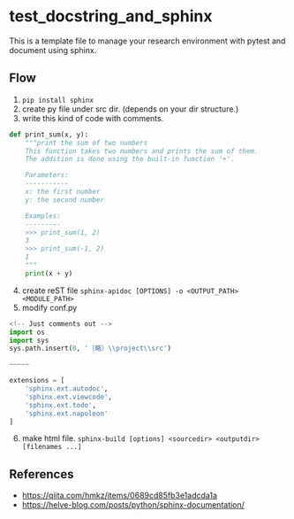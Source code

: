 # test_docstring_and_sphinx

This is a template file to manage your research environment with pytest and document using sphinx.

## Flow

1. ```pip install sphinx```
2. create py file under src dir. (depends on your dir structure.)
3. write this kind of code with comments. 
```python
def print_sum(x, y):
    """print the sum of two numbers
    This function takes two numbers and prints the sum of them.
    The addition is done using the built-in function '+'.

    Parameters:
    -----------
    x: the first number
    y: the second number

    Examples:
    ---------
    >>> print_sum(1, 2)
    3
    >>> print_sum(-1, 2)
    1
    """
    print(x + y)
```
4. create reST file ```sphinx-apidoc [OPTIONS] -o <OUTPUT_PATH> <MODULE_PATH>```
5. modify conf.py 
```python
<!-- Just comments out -->
import os
import sys
sys.path.insert(0, '（略）\\project\\src')

~~~~~

extensions = [
    'sphinx.ext.autodoc',
    'sphinx.ext.viewcode',
    'sphinx.ext.todo',
    'sphinx.ext.napoleon'
]
```
6. make html file. ```sphinx-build [options] <sourcedir> <outputdir> [filenames ...]```

## References
 - https://qiita.com/hmkz/items/0689cd85fb3e1adcda1a
 - https://helve-blog.com/posts/python/sphinx-documentation/
